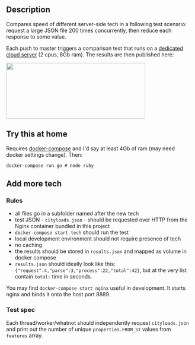 ## Description

Compares speed of different server-side tech in a following test scenario: request a large JSON file 200 times concurrently, then reduce each response to some value.

Each push to master triggers a comparison test that runs on a [dedicated cloud server](https://www.vultr.com/pricing/dedicatedcloud/) (2 cpus, 8Gb ram). The results are then published here:

<a href="https://travis-ci.org/artemave/hyper-procrastination"><img src="https://s3.amazonaws.com/hyper-procrastination/results.svg" height="150" width="375" ></a>

## Try this at home

Requires [docker-compose](https://docs.docker.com/compose/) and I'd say at least 4Gb of ram (may need docker settings change). Then:

```
docker-compose run go # node ruby
```

## Add more tech

### Rules

- all files go in a subfolder named after the new tech
- test JSON - `cityloads.json` - should be requested over HTTP from the Nginx container bundled in this project
- `docker-compose start tech` should run the test
- local development environment should not require presence of tech 
- no caching
- the results should be stored in `results.json` and mapped as volume in docker compose
- `results.json` should ideally look like this: `{"request":4,"parse":3,"process":22,"total":42}`, but at the very list contain `total:` time in seconds.

You may find `docker-compose start nginx` useful in development. It starts nginx and binds it onto the host port 8889. 

### Test spec

Each thread/worker/whatnot should independently request `cityloads.json` and print out the number of unique `properties.FROM_ST` values from `features` array.
